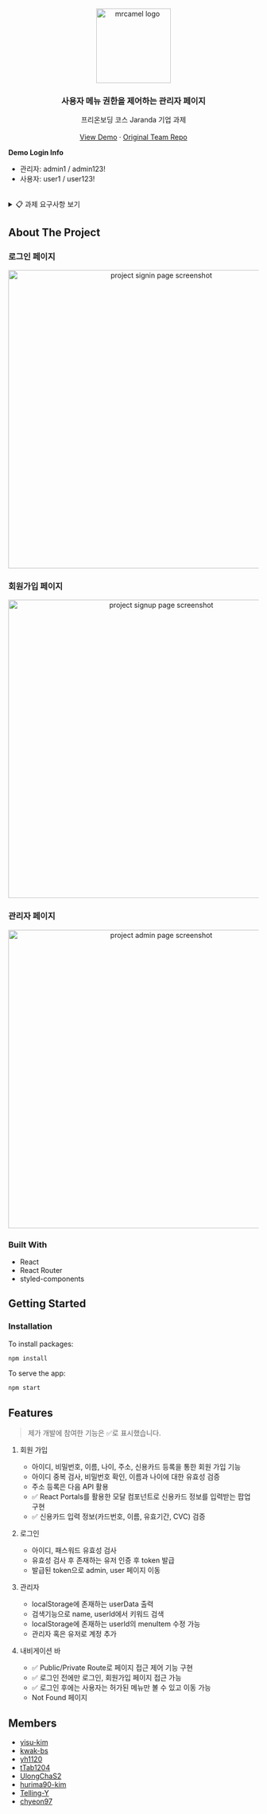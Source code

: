 <!-- PROJECT LOGO -->
<br />
<p align="center">
  <a href="https://jaranda.kr/">
    <img src="https://user-images.githubusercontent.com/37607373/133915758-1e45a4e4-17ab-4077-8f0b-d8c48a65bf21.jpg" alt="mrcamel logo" width=150 />
  </a>

  <h3 align="center">사용자 메뉴 권한을 제어하는 관리자 페이지</h3>
  
  <p align="center">
    프리온보딩 코스 Jaranda 기업 과제
    <br />
    <br />
    <a href="https://jaranda.netlify.app/">View Demo</a>
    ·
    <a href="https://github.com/six-sense/jaranda">Original Team Repo</a>
  </p>
</p>

**Demo Login Info**

- 관리자: admin1 / admin123!
- 사용자: user1 / user123!

<br>

<!-- Assignment Requirements -->
<details>
  <summary>📋 과제 요구사항 보기</summary>
  <div markdown="1">

#### 회원가입 페이지

아래 정보를 입력받아 회원가입 페이지를 구현하고 로그인/로그아웃 기능을 구현해주세요.

- 이름
- 주소 (팝업을 이용해서 입력받음)
- 신용카드 정보 (팝업을 이용해서 입력받음)
- 나이

1.  관리자 로그인을 하면 등록한 계정 정보를 아래 방법을 이용하여 시각화 해 주세요.

    - 테이블 Component 페이지 만들기
    - Data Table 구현
    - 페이지네이션 구현
    - 검색기능 구현

2.  정보는 로컬 저장소 등 자유롭게 저장해도 됩니다.
3.  주소는 다음에서 제공하는 입력창을 사용해도 무방합니다.
4.  관리자 계정은 임의로 정의해도 됩니다.

#### 관리자 페이지

다양한 메뉴를 가지고 있는 홈페이지 관리자 페이지를 구현해 주세요.

1. 계정, 비밀번호만 입력하면 로그인이 되어야 합니다.
2. 로그인 된 계정은 자신에게 허용된 메뉴만 보여야 합니다.
3. 관리자는 계정을 임의로 생성할 수 있고 계정별로 볼 수 있는 메뉴를 설정할 수 있습니다.
4. 관리자 계정은 임의로 정의해도 됩니다.
5. 정보는 로컬 저장소 등 자유롭게 저장해도 됩니다.
6. 메뉴는 임의대로 정의해도 되며 메뉴를 선택했을 때 나오는 화면에는 메뉴명이 출력되면 됩니다.
7. 관리자 로그인을 하면 등록한 계정 정보를 아래 방법을 이용하여 시각화 해 주세요.

   - 테이블 Component 페이지 만들기
   - Data Table 구현
   - 페이지네이션 구현
   - 검색기능 구현

  </div>
</details>

## About The Project

### 로그인 페이지

<p align="center">
  <img src="https://user-images.githubusercontent.com/37607373/133926140-17de0d3d-2984-4bb2-970f-413a69912bf5.gif" alt="project signin page screenshot" height=600 />
</p>

### 회원가입 페이지

<p align="center">
  <img src="https://user-images.githubusercontent.com/37607373/133926166-88a8dd4b-cee5-4a0a-ad25-c0256b785d6c.gif" alt="project signup page screenshot" height=600 />
</p>

### 관리자 페이지

<p align="center">
  <img src="https://user-images.githubusercontent.com/37607373/133926178-e358d229-ae26-45d4-97c1-7b1bd8754e55.gif" alt="project admin page screenshot" height=600 />
</p>

### Built With

- React
- React Router
- styled-components

## Getting Started

### Installation

To install packages:

```sh
npm install
```

To serve the app:

```sh
npm start
```

## Features

> 제가 개발에 참여한 기능은 ✅로 표시했습니다.

1. 회원 가입

   - 아이디, 비밀번호, 이름, 나이, 주소, 신용카드 등록을 통한 회원 가입 기능
   - 아이디 중복 검사, 비밀번호 확인, 이름과 나이에 대한 유효성 검증
   - 주소 등록은 다음 API 활용
   - ✅ React Portals를 활용한 모달 컴포넌트로 신용카드 정보를 입력받는 팝업 구현
   - ✅ 신용카드 입력 정보(카드번호, 이름, 유효기간, CVC) 검증

2. 로그인

   - 아이디, 패스워드 유효성 검사
   - 유효성 검사 후 존재하는 유저 인증 후 token 발급
   - 발급된 token으로 admin, user 페이지 이동

3. 관리자

   - localStorage에 존재하는 userData 출력
   - 검색기능으로 name, userId에서 키워드 검색
   - localStorage에 존재하는 userId의 menuItem 수정 가능
   - 관리자 혹은 유저로 계정 추가

4. 내비게이션 바

   - ✅ Public/Private Route로 페이지 접근 제어 기능 구현
   - ✅ 로그인 전에만 로그인, 회원가입 페이지 접근 가능
   - ✅ 로그인 후에는 사용자는 허가된 메뉴만 볼 수 있고 이동 가능
   - Not Found 페이지

## Members

- [yisu-kim](https://github.com/yisu-kim)
- [kwak-bs](https://github.com/kwak-bs)
- [yh1120](https://github.com/yh1120)
- [tTab1204](https://github.com/tTab1204)
- [UlongChaS2](https://github.com/UlongChaS2)
- [hurima90-kim](https://github.com/hurima90-kim)
- [Telling-Y](https://github.com/Telling-Y)
- [chyeon97](https://github.com/chyeon97)
